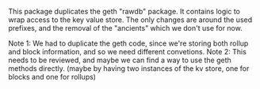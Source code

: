 This package duplicates the geth "rawdb" package.
It contains logic to wrap access to the key value store.
The only changes are around the used prefixes, and the removal of the "ancients" which we don't use for now. 

Note 1: We had to duplicate the geth code, since we're storing both rollup and block information, and so we need different convetions.
Note 2: This needs to be reviewed, and maybe we can find a way to use the geth methods directly. (maybe by having two instances of the kv store, one for blocks and one for rollups)